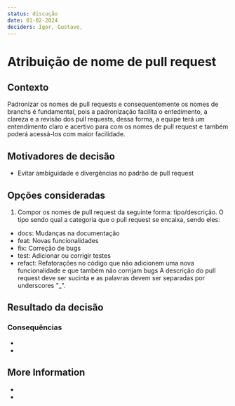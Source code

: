 ```yaml
---
status: discução
date: 01-02-2024
deciders: Igor, Gustavo,
---
```


# Atribuição de nome de pull request

## Contexto

Padronizar os nomes de pull requests e consequentemente os nomes de branchs é fundamental, pois a padronização facilita o entedimento, a clareza e a revisão dos pull requests, dessa forma, a equipe terá um entendimento claro e acertivo para com os nomes de pull request e também poderá acessá-los com maior facilidade.

## Motivadores de decisão

* Evitar ambiguidade e divergências no padrão de pull request

## Opções consideradas

1. Compor os nomes de pull request da seguinte forma: tipo/descrição. O tipo sendo qual a categoria que o pull request se encaixa, sendo eles:
* docs: Mudanças na documentação
* feat: Novas funcionalidades
* fix: Correção de bugs
* test: Adicionar ou corrigir testes
* refact: Refatorações no código que não adicionem uma nova funcionalidade e que também não corrijam bugs
A descrição do pull request deve ser sucinta e as palavras devem ser separadas por underscores "_".

## Resultado da decisão


### Consequências

*
*

## More Information

*
*

